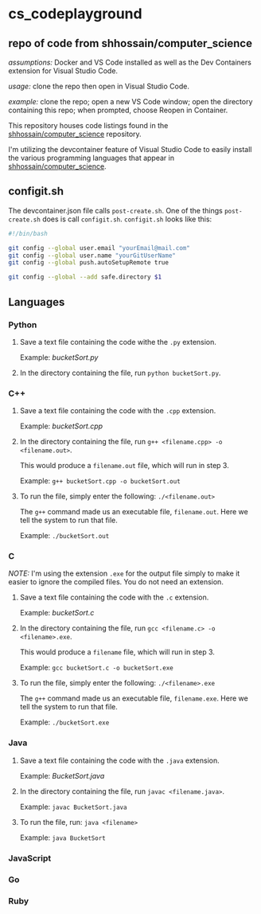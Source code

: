 # cs_codeplayground

## repo of code from shhossain/computer_science

*assumptions:* Docker and VS Code installed as well as the Dev Containers extension for Visual Studio Code.

*usage:* clone the repo then open in Visual Studio Code.

*example:* clone the repo; open a new VS Code window; open the directory containing this repo; when prompted, choose Reopen in Container.

This repository houses code listings found in the [shhossain/computer_science](https://github.com/shhossain/computer_science) repository.

I'm utilizing the devcontainer feature of Visual Studio Code to easily install the various programming languages that appear in [shhossain/computer_science](https://github.com/shhossain/computer_science).

## configit.sh

The devcontainer.json file calls `post-create.sh`. One of the things `post-create.sh` does is call `configit.sh`. `configit.sh` looks like this:

```bash
#!/bin/bash

git config --global user.email "yourEmail@mail.com"
git config --global user.name "yourGitUserName"
git config --global push.autoSetupRemote true

git config --global --add safe.directory $1
```

## Languages

### Python

1. Save a text file containing the code withe the `.py` extension.

   Example: *bucketSort.py*

2. In the directory containing the file, run `python bucketSort.py`.

### C++

1. Save a text file containing the code with the `.cpp` extension.

   Example: *bucketSort.cpp*

2. In the directory containing the file, run `g++ <filename.cpp> -o <filename.out>`.

   This would produce a `filename.out` file, which will run in step 3.

   Example: `g++ bucketSort.cpp -o bucketSort.out`

3. To run the file, simply enter the following: `./<filename.out>`

   The `g++` command made us an executable file, `filename.out`. Here we tell the system to run that file.

   Example: `./bucketSort.out`

### C

*NOTE:* I'm using the extension `.exe` for the output file simply to make it easier to ignore the compiled files. You do not need an extension.

1. Save a text file containing the code with the `.c` extension.

   Example: *bucketSort.c*

2. In the directory containing the file, run `gcc <filename.c> -o <filename>.exe`.

   This would produce a `filename` file, which will run in step 3.

   Example: `gcc bucketSort.c -o bucketSort.exe`

3. To run the file, simply enter the following: `./<filename>.exe`

   The `g++` command made us an executable file, `filename.exe`. Here we tell the system to run that file.

   Example: `./bucketSort.exe`

### Java

1. Save a text file containing the code with the `.java` extension.

   Example: *BucketSort.java*

2. In the directory containing the file, run `javac <filename.java>`.

   Example: `javac BucketSort.java`

3. To run the file, run: `java <filename>`

   Example: `java BucketSort`

### JavaScript

### Go

### Ruby
